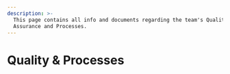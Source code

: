 ```yaml
---
description: >-
  This page contains all info and documents regarding the team's Quality
  Assurance and Processes.
---
```


# Quality & Processes

